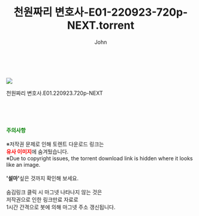 ﻿---
layout: post
title:  "    천원짜리 변호사-E01-220923-720p-NEXT.torrent"
author: John
categories: [ 드라마 ]
tags: [  ]
image: https://torrentrj55.com/uploadfile/full/c83333acd682c32d04a75fef9942d7366f04a0fd.jpg 
description: "    천원짜리 변호사-E01-220923-720p-NEXT torrent 정보 공유"
toc: true
toc_sticky: true
---

<br>
<p><img src="https://torrentrj55.com/uploadfile/full/c83333acd682c32d04a75fef9942d7366f04a0fd.jpg"/></p>
 천원짜리 변호사.E01.220923.720p-NEXT  
    
<br><br><br>
<p data-ke-size="size16"><b><span style="color: green;">주의사항</span></b><br /><br />※저작권 문제로 인해 토렌트 다운로드 링크는<br /><b><span style="color: red;">유사 이미지</span></b>에 숨겨뒀습니다.<br />※Due to copyright issues, the torrent download link is hidden where it looks like an image.<br /><br /><b>'설마'</b>싶은 것까지 확인해 보세요.<br /><br />숨김링크 클릭 시 마그넷 나타나지 않는 것은<br />저작권으로 인한 링크만료 자료로<br />1시간 간격으로 봇에 의해 마그넷 주소 갱신됩니다.</p>

